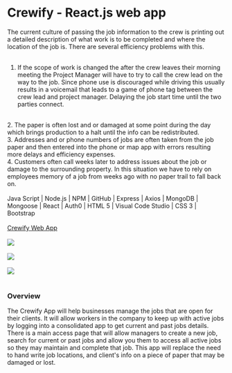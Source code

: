 # Crewify - React.js web app

The current culture of passing the job information to the crew is printing out a detailed description of what work is to be completed and where the location of the job is. There are several efficiency problems with this. 
<br>
<br>
1. If the scope of work is changed the after the crew leaves their morning meeting the Project Manager will have to try to call the crew lead on the way to the job. Since phone use is discouraged while driving this usually results in a voicemail that leads to a game of phone tag between the crew lead and project manager. Delaying the job start time until the two parties connect. 
<br>
2. The paper is often lost and or damaged at some point during the day which brings production to a halt until the info can be redistributed. 
<br>
3. Addresses and or phone numbers of jobs are often taken from the job paper and then entered into the phone or map app with errors resulting more delays and efficiency expenses. 
<br>
4. Customers often call weeks later to address issues about the job or damage to the surrounding property. In this situation we have to rely on employees memory of a job from weeks ago with no paper trail to fall back on.
<br>
<br>
Java Script | Node.js | NPM | GitHub | Express | Axios | MongoDB | Mongoose | React | Auth0 | HTML 5 | Visual Code Studio | CSS 3 | Bootstrap
<br>
<br>
<a href="https://whispering-tor-71112.herokuapp.com/" target="_blank">Crewify Web App</a>
<br>
<br>
<img src="https://media.giphy.com/media/l4EpfJcOkuY71X32w/giphy.gif" />
<br>
<br>
<img src="https://media.giphy.com/media/l4Ep6ZNgIgZojwX6M/giphy.gif" />
<br>
<br>
<img src="https://media.giphy.com/media/26Ff2QXXDxLW3eCru/giphy.gif" />
<br>
<br>


### Overview

The Crewify App will help businesses manage the jobs that are open for their clients. It will allow workers in the company to keep up with active jobs by logging into a consolidated app to get current and past jobs details. There is a main access page that will allow managers to create a new job, search for current or past jobs and allow you them to access all active jobs so they may maintain and complete that job. This app will replace the need to hand write job locations, and client's info on a piece of paper that may be damaged or lost.

